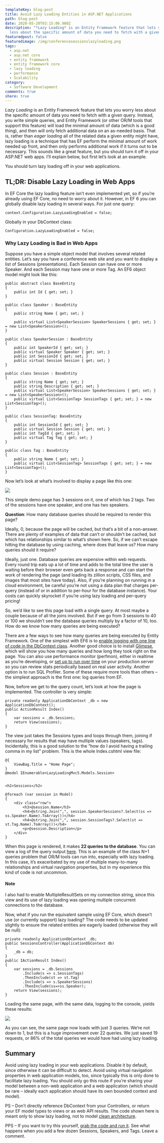 ```yaml
---
templateKey: blog-post
title: Avoid Lazy Loading Entities in ASP.NET Applications
path: blog-post
date: 2020-05-20T03:15:06.900Z
description: "*Lazy Loading* is an Entity Framework feature that lets you worry
  less about the specific amount of data you need to fetch with a given query."
featuredpost: false
featuredimage: /img/conferencesessionslazyloading.png
tags:
  - asp.net
  - asp.net core
  - entity framework
  - entity framework core
  - lazy loading
  - performance
  - Scalability
category:
  - Software Development
comments: true
share: true
---
```

*Lazy Loading* is an Entity Framework feature that lets you worry less about the specific amount of data you need to fetch with a given query. Instead, you write simple queries, and Entity Framework (or other OR/M tools that support this feature) will load the minimal amount of data (which is a good thing), and then will only fetch additional data on an as-needed basis. That is, rather than *eager loading* all of the related data a given entity might have, lazy loading is a technique that has EF perform the minimal amount of work needed up front, and then only performs additional work if it turns out to be necessary. This sounds like a great feature, but you should turn it off in your ASP.NET web apps. I’ll explain below, but first let’s look at an example.

You should turn lazy loading off in your web applications.

## TL;DR: Disable Lazy Loading in Web Apps

In EF Core the lazy loading feature isn’t even implemented yet, so if you’re already using EF Core, no need to worry about it. However, in EF 6 you can globally disable lazy loading in several ways. For just one query:

`context.Configuration.LazyLoadingEnabled = false;`

Globally in your DbContext class:

`Configuration.LazyLoadingEnabled = false;`

### Why Lazy Loading is Bad in Web Apps

Suppose you have a simple object model that involves several related entities. Let’s say you have a conference web site and you want to display a list of Sessions (presentations). Each Session can have one or more Speaker. And each Session may have one or more Tag. An EF6 object model might look like this:

```
public abstract class BaseEntity
{
    public int Id { get; set; }
}
 
public class Speaker : BaseEntity
{
    public string Name { get; set; }
 
    public virtual List<SpeakerSession> SpeakerSessions { get; set; } = new List<SpeakerSession>();
}
 
public class SpeakerSession : BaseEntity
{
    public int SpeakerId { get; set; }
    public virtual Speaker Speaker { get; set; }
    public int SessionId { get; set; }
    public virtual Session Session { get; set; }
}
 
public class Session : BaseEntity
{
    public string Name { get; set; }
    public string Description { get; set; }
    public virtual List<SpeakerSession> SpeakerSessions { get; set; } = new List<SpeakerSession>();
    public virtual List<SessionTag> SessionTags { get; set; } = new List<SessionTag>();
}
 
public class SessionTag: BaseEntity
{
    public int SessionId { get; set; }
    public virtual Session Session { get; set; }
    public int TagId { get; set; }
    public virtual Tag Tag { get; set; }
}
 
public class Tag : BaseEntity
{
    public string Name { get; set; }
    public virtual List<SessionTag> SessionTags { get; set; } = new List<SessionTag>();
}
```

Now let’s look at what’s involved to display a page like this one:

![](/img/conferencesessionslazyloading.png)

This simple demo page has 3 sessions on it, one of which has 2 tags. Two of the sessions have one speaker, and one has two speakers.

**Question**: How many database queries should be required to render this page?

Ideally, 0, because the page will be cached, but that’s a bit of a non-answer. There are plenty of examples of data that can’t or shouldn’t be cached, but which has relationships similar to what’s shown here. So, if we can’t escape hitting the database by using caching, where does that leave us? How many queries should it require?

Ideally, just one. Database queries are expensive within web requests. Every round trip eats up a lot of time and adds to the total time the user is waiting before their browser even gets back a response and can start the work of rendering the page (and loading its zillion scripts, CSS files, and images that most sites have today). Also, if you’re planning on running in a cloud environment, be careful you’re not using a data plan that charges per-query (instead of or in addition to per-hour for the database instance). Your costs can quickly skyrocket if you’re using lazy loading and per-query pricing!

So, we’d like to see this page load with a single query. At most maybe a couple because of all the joins involved. But if we go from 3 sessions to 40 or 100 we shouldn’t see the database queries multiply by a factor of 10, too. How do we know how many queries are being executed?

There are a few ways to see how many queries are being executed by Entity Framework. One of the simplest with EF6 is to [enable logging with one line of code in the DbContext class](http://ardalis.com/logging-in-entity-framework). Another good choice is to install [Glimpse](http://getglimpse.com/), which will show you how many queries and how long they took right on the page. You can also use performance monitor (perfmon), either in realtime as you’re developing, or [set up to run over time](http://ardalis.com/configuring-performance-counters-to-run-over-time) on your production server so you can review stats periodically based on real user activity. Another option is to run SQL Profiler. Some of these require more tools than others – the simplest approach is the first one: log queries from EF.

Now, before we get to the query count, let’s look at how the page is implemented. The controller is very simple:

```
private readonly ApplicationDbContext _db = new ApplicationDbContext();
public ActionResult Index()
{
    var sessions = _db.Sessions;
    return View(sessions);
}
```

The view just takes the Sessions types and loops through them, joining if necessary for results that may have multiple values (speakers, tags). Incidentally, this is a good solution to the “how do I avoid having a trailing comma in my list” problem. This is the whole Index.cshtml view file:

```
@{
    ViewBag.Title = "Home Page";
}
@model IEnumerable<LazyLoadingMvc5.Models.Session>


<h2>Sessions</h2>

@foreach (var session in Model)
{
    <div class="row">
        <h3>@session.Name</h3>
        <h4>@string.Join(",", session.SpeakerSessions?.Select(ss => ss.Speaker.Name).ToArray())</h4>
        <h4>@string.Join(",", session.SessionTags?.Select(st => st.Tag.Name).ToArray())</h4>
        <p>@session.Description</p>
    </div>
}
```

When this page is rendered, it makes **22 queries to the database**. You can view a log of the query output [here](https://github.com/ardalis/LazyLoading/blob/master/LazyLoadingMvc5/QueryLogOutput.txt). This is an example of the class N+1 queries problem that OR/M tools can run into, especially with lazy loading. In this case, it’s exacerbated by my use of multiple many-to-many relationships and virtual navigation properties, but in my experience this kind of code is not uncommon.

#### Note

I also had to enable MultipleResultSets on my connection string, since this view and its use of lazy loading was opening multiple concurrent connections to the database.

Now, what if you run the equivalent sample using EF Core, which doesn’t use (or currently support) lazy loading? The code needs to be updated slightly to ensure the related entities are eagerly loaded (otherwise they will be null):

```
private readonly ApplicationDbContext _db;
public SessionsController(ApplicationDbContext db)
{
    _db = db;
}
public IActionResult Index()
{
    var sessions = _db.Sessions
        .Include(s => s.SessionTags)
        .ThenInclude(st => st.Tag)
        .Include(s => s.SpeakerSessions)
        .ThenInclude(ss=>ss.Speaker);
    return View(sessions);
}
```

Loading the same page, with the same data, logging to the console, yields these results:

![](/img/efcorenolazyloading.png)

As you can see, the same page now loads with just 3 queries. We’re not down to 1, but this is a huge improvement over 22 queries. We just saved 19 requests, or 86% of the total queries we would have had using lazy loading.

## Summary

Avoid using lazy loading in your web applications. Disable it by default, since otherwise it can be difficult to detect. Avoid using virtual navigation properties in web application models, too, since typically this is only done to facilitate lazy loading. You should only go this route if you’re sharing your model between a non-web application and a web application (which should be rare – ideally each application should have its own bounded context and model).

PS – Don’t directly reference DbContext from your Controllers, or return your EF model types to views or as web API results. The code shown here is meant only to show lazy loading, not to model [clean architecture](https://github.com/ardalis/cleanarchitecture).

PPS – If you want to try this yourself, [grab the code and run it](https://github.com/ardalis/LazyLoading). See what happens when you add a few dozen Sessions, Speakers, and Tags. Leave a comment.